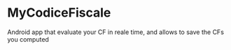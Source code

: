 # MyCodiceFiscale
Android app that evaluate your CF in reale time, and allows to save the CFs you computed
